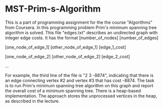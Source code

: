 # MST-Prim-s-Algorithm

This is a part of programming assignment for the the course "Algorithms" from Coursera.
In this programming problem Prim's minimum spanning tree algorithm is solved.
This file "edges.txt" describes an undirected graph with integer edge costs. It has the format
[number_of_nodes] [number_of_edges]

[one_node_of_edge_1] [other_node_of_edge_1] [edge_1_cost]

[one_node_of_edge_2] [other_node_of_edge_2] [edge_2_cost]

...

For example, the third line of the file is "2 3 -8874", indicating that there is an edge connecting vertex #2 and vertex #3 that has cost -8874. The task is to run Prim's minimum spanning tree algorithm on this graph and report the overall cost of a minimum spanning tree.
There is a heap-based implementation. The approach stores the unprocessed vertices in the heap, as described in the lecture.
